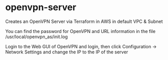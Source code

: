 # openvpn-server
Creates an OpenVPN Server via Terraform in AWS in default VPC &amp; Subnet

You can find the password for OpenVPN and URL information in the file /usr/local/openvpn_as/init.log

Login to the Web GUI of OpenVPN and login, then click Configuration -> Network Settings and change the IP to the IP of the server

